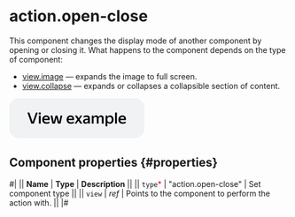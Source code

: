 # action.open-close

This component changes the display mode of another component by opening or closing it. What happens to the component depends on the type of component:

- [view.image](view.image.md) — expands the image to full screen.
- [view.collapse](view.collapse.md) — expands or collapses a collapsible section of content.

[![image](../_images/buttons/view-example.svg)](https://ya.cc/t/sOO_1WeT3YbLBM)

## Component properties {#properties}

#|
|| **Name** | **Type** | **Description** ||
|| `type`<span style="color: red">\*</span> | "action.open-close" | Set component type ||
|| `view` | _ref_ | Points to the component to perform the action with. ||
|#
